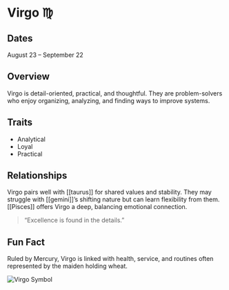 # Virgo ♍

## Dates
August 23 – September 22  

## Overview
Virgo is detail-oriented, practical, and thoughtful. They are problem-solvers who enjoy organizing, analyzing, and finding ways to improve systems.

## Traits
- Analytical  
- Loyal  
- Practical  

## Relationships
Virgo pairs well with [[taurus]] for shared values and stability. They may struggle with [[gemini]]’s shifting nature but can learn flexibility from them. [[Pisces]] offers Virgo a deep, balancing emotional connection.  

> “Excellence is found in the details.”  

## Fun Fact
Ruled by Mercury, Virgo is linked with health, service, and routines often represented by the maiden holding wheat.

![Virgo Symbol](https://symbolikon.com/wp-content/uploads/edd/2019/09/astrology-virgo-bold-400w.png)